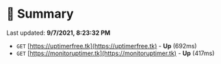 # 📖 Summary
Last updated: **9/7/2021, 8:23:32 PM**

- `GET` [https://uptimerfree.tk](https://uptimerfree.tk) - **Up** (692ms)
- `GET` [https://monitoruptimer.tk](https://monitoruptimer.tk) - **Up** (417ms)
